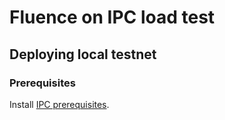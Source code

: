 # Fluence on IPC load test

## Deploying local testnet

### Prerequisites

Install [IPC prerequisites](./ipc/README.md#prerequisites).
